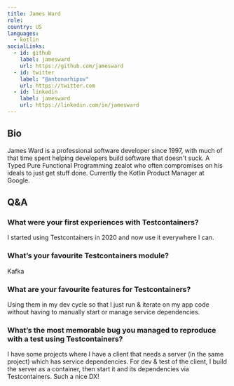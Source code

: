 ```yaml
---
title: James Ward
role: 
country: US
languages:
  - kotlin
socialLinks:
  - id: github
    label: jamesward
    url: https://github.com/jamesward
  - id: twitter
    label: "@antonarhipov"
    url: https://twitter.com
  - id: linkedin
    label: jamesward
    url: https://linkedin.com/in/jamesward
---
```

## Bio
James Ward is a professional software developer since 1997, with much of that time spent helping developers build software that doesn't suck. A Typed Pure Functional Programming zealot who often compromises on his ideals to just get stuff done. Currently the Kotlin Product Manager at Google.

## Q&A
### What were your first experiences with Testcontainers?
I started using Testcontainers in 2020 and now use it everywhere I can.

### What’s your favourite Testcontainers module?
Kafka

### What are your favourite features for Testcontainers?
Using them in my dev cycle so that I just run & iterate on my app code without having to manually start or manage service dependencies.

### What’s the most memorable bug you managed to reproduce with a test using Testcontainers?
I have some projects where I have a client that needs a server (in the same project) which has service dependencies. For dev & test of the client, I build the server as a container, then start it and its dependencies via Testcontainers. Such a nice DX!